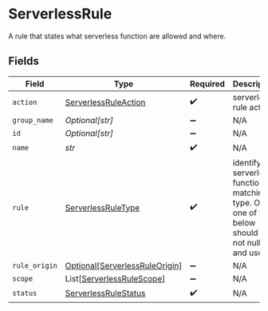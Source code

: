 # ServerlessRule

A rule that states what serverless function are allowed and where.


## Fields

| Field                                                                                                 | Type                                                                                                  | Required                                                                                              | Description                                                                                           |
| ----------------------------------------------------------------------------------------------------- | ----------------------------------------------------------------------------------------------------- | ----------------------------------------------------------------------------------------------------- | ----------------------------------------------------------------------------------------------------- |
| `action`                                                                                              | [ServerlessRuleAction](../../models/shared/serverlessruleaction.md)                                   | :heavy_check_mark:                                                                                    | serverless rule action                                                                                |
| `group_name`                                                                                          | *Optional[str]*                                                                                       | :heavy_minus_sign:                                                                                    | N/A                                                                                                   |
| `id`                                                                                                  | *Optional[str]*                                                                                       | :heavy_minus_sign:                                                                                    | N/A                                                                                                   |
| `name`                                                                                                | *str*                                                                                                 | :heavy_check_mark:                                                                                    | N/A                                                                                                   |
| `rule`                                                                                                | [ServerlessRuleType](../../models/shared/serverlessruletype.md)                                       | :heavy_check_mark:                                                                                    | identify the serverless functions matching type. Only one of the below should be not null, and  used. |
| `rule_origin`                                                                                         | [Optional[ServerlessRuleOrigin]](../../models/shared/serverlessruleorigin.md)                         | :heavy_minus_sign:                                                                                    | N/A                                                                                                   |
| `scope`                                                                                               | List[[ServerlessRuleScope](../../models/shared/serverlessrulescope.md)]                               | :heavy_minus_sign:                                                                                    | N/A                                                                                                   |
| `status`                                                                                              | [ServerlessRuleStatus](../../models/shared/serverlessrulestatus.md)                                   | :heavy_check_mark:                                                                                    | N/A                                                                                                   |